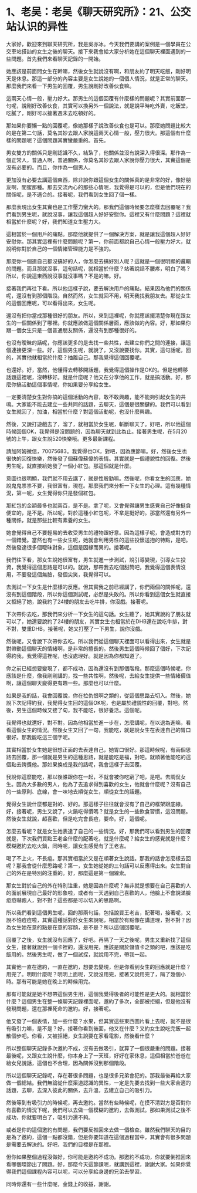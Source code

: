 # 1、老吴：老吴《聊天研究所》：21、公交站认识的异性

大家好，歡迎來到聊天研究所，我是吳亦冰。今天我們要講的案例是一個學員在公交車站搭訕的女生之後的聊天。接下來我會給大家分析她在這個聊天裡面遇到的一些問題。首先我們來看聊天記錄的一開始。

她應該是前面問女生在幹嘛，然後女生就說沒有啊，和朋友約了明天吃飯，剛好明天是休息。那這一部分的內容主要是女生說她的一個個人情況，就是正常的聊天。那麼我們來看一下男生的回覆，男生說剛好改善伙食嘛。

這兩天心情一般，壓力好大。那男生的這個回覆有什麼樣的問題呢？其實前面那一句呢，說剛好改善伙食，其實可以換另外一個說法，就是說平時吃外賣，吃飯堂，吃膩了，剛好可以接著週末去吃頓好的。

那如果你要懶一點的回覆呢，像她那樣子說改善伙食也是可以。那麼她問題比較大的是在第二句話，莫名其妙去跟人家說這兩天心情一般，壓力很大。那這個有什麼樣的問題呢？這個問題其實蠻嚴重的。首先。

男女雙方的關係只是剛認識不久，結紮了，他關係並沒有說深入得很深。那作為一個正常人，普通人啊，普通關係，你莫名其妙去跟人家說你壓力很大，其實這個是沒有必要的。而且，你作為一個男人。

更加沒有必要去講這個東西，除非說你跟這個女生的關係真的是非常的好，像好朋友啊，閨蜜那種。那去交流內心的那些心情呢，我覺得是可以的，但是他們現在的關係呢，是不適合的。接著呢，我們看到女生回了個一樣。

那麼表現出女生其實也是工作壓力蠻大的。那我們這個時候要怎麼樣去回覆呢？我們看到男生呢，就說沒事，讓我這個超人好好安慰你。這裡又有什麼問題？這裡就相當於什麼呢？好，我們知道女生壓力大。

這相當於一個用戶的痛點。那麼他就提供了一個解決方案，就是讓我這個超人好好安慰你。那其實這裡有什麼問題呢？第一，你前面都說自己心情一般壓力好大，就說明你對於自己的一個情緒管理能力是不強的。

那麼你一個連自己都沒搞好的人，你怎麼去搞好別人呢？這就是一個很明顯的邏輯的問題。而且那就沒事，這句話呢，就相當於什麼？站著說話不腰疼，明白了嗎？所以，你說這東西說沒事就沒事嗎？不是的嘛。好。

接著我們再往下看。所以他這樣子說，要去解決用戶的痛點，結果因為他們的關係呢，還沒有到那個階段。自然而然，女生就回不用，明天我找我朋友去。那從女生的這個回應呢，可以看得出來，女生呢。

還沒有把你當成那種很好的朋友。所以，來到這裡呢，你就應該擺清楚你現在跟女生的一個關係到了哪裡。你就應該做這個關係層面，應該做的內容。好，那如果你跟一個女生只是一個普通朋友關係，還沒有到那種很好的。

也沒有曖昧的話呢，你應該更多的是去找一些共性，去建立你們之間的連接，讓這個連接更深一些。好，這個男生呢，就說了，又沒說要找你。其實，這句話呢，回的，其實他就相當於什麼？抽離自己。那我覺得這個回覆呢。

也還好。好，當然，他懂得去轉移開話題，我覺得這個操作是OK的。但是他轉移話題這裡呢，沒轉移好。就是什麼呢？他又在分享他的工作，就是搞活動。好，那麼你搞活動這個事情呢，你如果要分享給女生。

一定要清楚女生對你搞的這個活動的內容，敢不敢興趣，能不能夠引起女生的共鳴。大家能不能去建立一些共同的話題，去聊天，這個是很關鍵的。我們可以看到女生就回了，加油，相當於什麼？對這個活動呢，也沒什麼興趣。

然後，又說打遊戲去了，溜了，就相當於女生呢，斬斷聊天了。好吧，所以他這個時候回個OK，我覺得是沒問題的，因為聊天就到此為止。接著男生呢，在5月20號的上午，跟女生說520快樂哦。更多最新課程。

請加阿姆微信，70075683。我覺得也OK，對吧，因為應節嘛。好，然後女生也很快的回復快樂，然後發了個蘇偉蘇偉的表情。其實就是一個禮貌性的回復。然後男生呢，就直接給她發了一個小紅包。那這個就是什麼。

意圖也很明顯，我們就不用去講了，就是性殷勤嘛。然後呢，你看女生的回應，她說鬼鬼祟祟不要，我很富有，現在。那麼我們來分析一下女生的心理。這有幾種情況，第一呢，女生覺得你只是發個紅包。

那紅包的金額最多也就兩百，是不是。拿了呢，又會覺得讓男生感覺自己好像挺貪便宜的，是不是。所以呢，對於這種小紅包呢，不拿是挺好的。那當然還有另外一種關係，就是那些比較有素養的女生。

她會覺得自己不要輕易的去收受男生的禮物跟好意。因為這樣子呢，會造成對方的一個錯覺。當然也有一些女生呢，她就會利用男性的這些投懷送抱的特點，是吧。然後發達很多個曖昧對象，這個是因緣而異的。接著呢。

我們往下看，那女生說她很富有，男生就進一步測試，說引導變現，引導女生投資，我覺得這個思路是可以的。就說，那帶我去吃個甜筒吧，我覺得這個表情沒用，不要發這個無臉，發個尖笑，我覺得可以。

去測試一下女生是什麼樣的反應。但其實我之前已經講了，你們兩個的關係呢，還沒有到這個階段，所以你這個測試呢，必然是失敗的。所以你看到這個女生就直接又拒絕了她，說我約了24樓的朋友去吃牛排，你沒戲。接著呢。

下次帶你去吃，那我們來分析一下女生的這句話。女生聽了，她其實說約了朋友就可以了，她還要說約了24樓的朋友，其實女生也相當於在DHB還在說吃牛排，對不對，雙重DHB。接著呢，她又打壓了一下男生，說你沒戲。

然後呢，又會說下次帶你去吃。所以我們從這個聊天裡面可以看得出來，女生就是對帶動這個聊天的情緒啊，是非常的擅長的。然後男生這個時候回了個好，下次記得約我，我覺得這裡呢，也沒處理好。就是因為你都知道了。

你之前已經想要變現了，都不成功，因為還沒有到那個階段。那麼這個時候呢，你應該是什麼，像我剛剛講的，找一些共性啊，然後呢，去給女生提供一些情緒價值啊，讓這個聊天變得更有趣一些。那麼也可以什麼。

如果是我的話，我會回覆說，你在拉仇恨啊之類的，從這個思路去切入。然後，她說下次記得約我，我覺得女生回的這個OK呢，也是屬於禮貌性的回覆，對吧。然後，男生這個時候又接了句，我不能吃，很好養活。這個呢。

我覺得也就還好，對不對。因為他相當於進一步在，怎麼講呢，在以退為進嘛，看看這個女生的情況。然後女生又回了一句，我能吃，就是說女生在表達自己的胃口很好。那我能吃這三個字呢。

其實相當於女生她是很想正面的去表達自己，她胃口很好。那這時候呢，有兩個思路去回覆，那一個就是男生的這種思路，就是能吃是福，對吧。就順著他能吃的這個點去誇獎他。那如果換成是我的話呢，我會這樣子去回覆。

我說你這麼能吃，那以後誰跟你在一起，不就會被你吃窮了吧，是吧。去調侃女生。因為大多數的男人，他為了去追求得到喜歡的女生，他就會什麼呢？沒有自己的一些原則、底線，會一味地去順從女生，順從女生的話題。

覺得女生說什麼都是對的、好的。那這樣子往往就會沒有了自己的框架跟底線。好，接著呢，男生又說了，火鍋吃得慣嗎？就是女生的一些飲食習慣，這沒問題。然後女生就說，超喜歡，但是吃完會長痘，要命。好，這個呢。

怎麼去看呢？就是女生她表達了自己的一些情況。好，那我們可以看到男生的回覆就是，下次我們買點王老金什麼的配著吃，就是什麼呢？給女生的感覺就是什麼？模糊邀約去吃火鍋，同時呢，讓女生感覺有了王老吉。

喝了不上火，不長痘。那其實相當於又是在順著女生說話。那我的話會怎麼樣去回呢？那我會從什麼思路呢？第一，女生她從她的三句話可以反應得出來。女生對自己的外在是特別的注重的。好，那麼這是第一個線索。

那女生對於自己的外在特別注重，她是因為什麼呢？無非就是想要在自己喜歡的人的面前展現自己最好的形象啦，或者有一天遇到自己喜歡的人，他臉上不會說滿臉痘痘嚇跑人，對不對？這些都是可以切入的思路啊。

所以我們看到這個男生呢，回的那兩句話，包括說買王老吉，配著喝，接著呢，又說不怕痘痘啦，其實這種話對於女生來說呢，相當於有點像在講道理，對不對？因為女生她在意的點是在意的容顏，是不是？所以這個回覆呢。

回覆了之後，女生就沒有回應了，好吧。再隔了一天之後呢，男生又重新找了這個女生，接著就說到一個卡裡的，還沒用完，應該是關於儲值卡之類的吧，應該是吃飯用的。然後男生呢，做了一個試探，就說用不完，帶我一起。

其實他一直在邀約，一直在邀約，想要去變現，但是你看到女生的回應就是什麼？用完了。明明什麼呢？明明上面呢，又說沒用完，接著又說用完了，隔了幾個小時。那有可能是她在晚上的時候用完。

那有可能就是她不想帶這個男生用，這個我覺得後者的可能性是更大的。就相當於什麼？這個男生在整一條聊天記錄裡面呢，邀約了多次，全部被拒絕，但是他沒有發現問題，還在那裡死命的邀約。好，接著呢。

他又發了一個表情，加一些什麼？水果，但其實這些東西圖片看上去呢，就不是很有吸引力嘛，是不是？好，接著你看到後面，他又在什麼？又約女生說吃完飯一起散個步吧。你看，又被拒絕，女生說要在家看電影，然後看什麼？

所以整個聊天記錄多次邀約不成，沒有去做吸引，就算了一個很嚴重的問題。接著最後呢，又跟女生說什麼，你本身上了一天班，好好在家休息，這個相當於爸爸在給女兒說話，這個也不合理，因為關係沒到那個階段。

所以這個聊天記錄呢，存在著很多問題，也是很多兄弟會犯的。那我最後再給大家做一個總結。我們無論從什麼渠道認識的異性，一定是先要去找到一些大家合適的話題，去聊，去深入彼此的關係，去升溫，去建立自己的吸引力。

然後等到有吸引力的時候呢，再去邀約。當然有些時候呢，在摸不清對方是否對你有喜歡的情況下呢，我們可以去做一個模糊的邀約，去做測試。那如果測試之後不成功，你就要明白了，吸引力還不夠。

或者是你的這個邀約有問題，我們要反推回來去做一個檢查。雖然我們聊天的目的是為了邀約，這個一點都沒錯，但是你要知道在這個過程當中，其實會有很多問題是需要去解決的。好吧，我們的目標是在那裡。

但你如果整個過程沒做好，你可能是邀約不成功。那邀約不成功，你就要倒推回來看哪個環節出了問題。好，那麼今天這節課呢，就講到這裡，謝謝大家。如果你覺得我們這個課程內容可以呢，可以分享給身邊的兄弟去學習。

同時你還有一些什麼呢，金錢上的收益，謝謝。